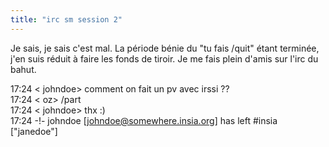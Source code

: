 ```yaml
---
title: "irc sm session 2"
---
```


Je sais, je sais c'est mal. La période bénie du "tu fais /quit" étant
terminée, j'en suis réduit à faire les fonds de tiroir. Je me fais plein
d'amis sur l'irc du bahut.

17:24 < johndoe> comment on fait un pv avec irssi ??  
17:24 < oz> /part  
17:24 < johndoe> thx :)  
17:24 -!- johndoe [johndoe@somewhere.insia.org] has left #insia ["janedoe"]

